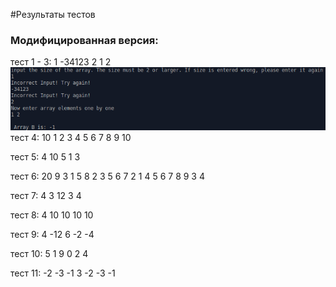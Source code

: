 #Результаты тестов
### Модифицированная версия:
тест 1 - 3:
1
-34123
2
1 2
![](photos/Test1-3.png)
тест 4:
10
1 2 3 4 5 6 7 8 9 10

тест 5:
4
10 5 1 3

тест 6:
20
9 3 1 5 8 2 3 5 6 7 2 1 4 5 6 7 8 9 3 4

тест 7:
4
3 12 3 4

тест 8:
4
10 10 10 10

тест 9:
4
-12 6 -2 -4

тест 10:
5
1 9 0 2 4



тест 11:
-2 -3 -1
3
-2 -3 -1
